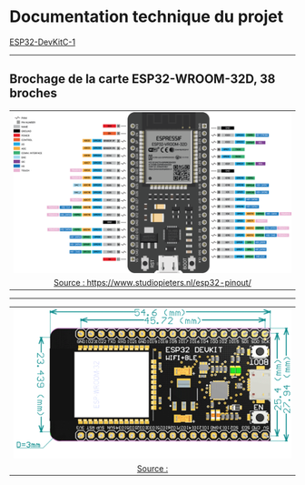 # Documentation technique du projet

[ESP32-DevKitC-1](https://docs.espressif.com/projects/arduino-esp32/en/latest/boards/ESP32-DevKitC-1.html)

<!--
<a href="https://fr.aliexpress.com/item/32864722159.html" title="ESP32-WROOM-32D, 38 pin" target="_blank"><img src="../Images/ESP32-WROOM-32D.png" width="480" border="0"></a>
-->

---

## Brochage de la carte ESP32-WROOM-32D, 38 broches

<!--
![ESP32-WROOM-32D](../Images/ESP32-WROOM-32D-pinout-38pin.png)
-->
<html>
<div style="margin: 0 auto; text-align: center">
<table align='center' border='0' cellpadding='0'>
<tr class="noBorder">
<td><a href="https://www.studiopieters.nl/esp32-pinout/" title="PinOut 38 pin: ESP32-WROOM-32D" target="_blank"><img src="../Images/ESP32-WROOM-32D-pinout-38pin.png" width="900" border="0"></a></td>
<tr class="noBorder">
<td><a href="https://www.studiopieters.nl/esp32-pinout/" title="" target="_blank">Source : https://www.studiopieters.nl/esp32-pinout/</a></td>
</tr>
</table>
</div>
</html>

---

<html>
<div style="margin: 0 auto; text-align: center">
<table align='center' border='0' cellpadding='0'>
<tr class="noBorder">
<td><a href="" title="PinOut 38 pin: ESP32-DEVKITC-32D" target="_blank"><img src="../Images/ESP32-DevKitC-Dimensions.png" width="900" border="0"></a></td>
<tr class="noBorder">
<td><a href="" title="" target="_blank">Source : </a></td>
</tr>
</table>
</div>
</html>
